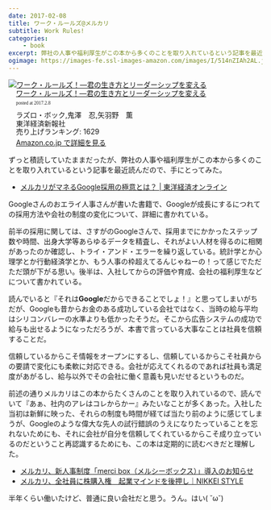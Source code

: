 ```yaml
---
date: 2017-02-08
title: ワーク・ルールズ@メルカリ
subtitle: Work Rules!
categories: 
    - book
excerpt: 弊社の人事や福利厚生がこの本から多くのことを取り入れているという記事を最近読んだので、手にとってみた
ogimage: https://images-fe.ssl-images-amazon.com/images/I/514nZIAh2AL.jpg
---
```


<div class="azlink-box"><div class="azlink-image" style="float:left"><a href="http://www.amazon.co.jp/exec/obidos/ASIN/4492533656/warikiru-22/ref=nosim/" name="azlinklink" target="_blank"><img src="https://images-fe.ssl-images-amazon.com/images/I/514nZIAh2AL._SL160_.jpg" alt="ワーク・ルールズ！―君の生き方とリーダーシップを変える" style="border:none" /></a></div><div class="azlink-info" style="float:left;margin-left:15px;line-height:120%"><div class="azlink-name" style="margin-bottom:10px;line-height:120%"><a href="http://www.amazon.co.jp/exec/obidos/ASIN/4492533656/warikiru-22/ref=nosim/" name="azlinklink" target="_blank">ワーク・ルールズ！―君の生き方とリーダーシップを変える</a><div class="azlink-powered-date" style="font-size:7pt;margin-top:5px;font-family:verdana;line-height:120%">posted at 2017.2.8</div></div><div class="azlink-detail">ラズロ・ボック,鬼澤　忍,矢羽野　薫<br />東洋経済新報社<br />売り上げランキング: 1629<br /></div><div class="azlink-link" style="margin-top:5px"><a href="http://www.amazon.co.jp/exec/obidos/ASIN/4492533656/warikiru-22/ref=nosim/" target="_blank">Amazon.co.jp で詳細を見る</a></div></div><div class="azlink-footer" style="clear:left"></div></div>

ずっと積読していたままだったが、弊社の人事や福利厚生がこの本から多くのことを取り入れているという記事を最近読んだので、手にとってみた。

- [メルカリがマネるGoogle採用の極意とは？ | 東洋経済オンライン](http://toyokeizai.net/articles/-/149422)

Googleさんのおエライ人事さんが書いた書籍で、Googleが成長にするにつれての採用方法や会社の制度の変化について、詳細に書かれている。

前半の採用に関しては、さすがのGoogleさんで、採用までにかかったステップ数や時間、出身大学等あらゆるデータを精査し、それがよい人材を得るのに相関があったのか確認し、トライ・アンド・エラーを繰り返している。統計学とか心理学とか行動経済学とか、もう人事の枠超えてるんじゃねーの！って感じでただただ頭が下がる思い。後半は、入社してからの評価や育成、会社の福利厚生などについて書かれている。

読んでいると『それは**Google**だからできることでしょ！』と思ってしまいがちだが、Googleも昔からお金のある成功している会社ではなく、当時の給与平均はシリコンバレーの水準よりも低かったそうだ。そこから広告システムの成功で給与も出せるようになっただろうが、本書で言っている大事なことは社員を信頼することだ。

信頼しているからこそ情報をオープンにするし、信頼しているからこそ社員からの要請で変化にも柔軟に対応できる。会社が応えてくれるのであれば社員も満足度があがるし、給与以外でその会社に働く意義も見いだせるというものだ。

前述の通りメルカリはこの本からたくさんのことを取り入れているので、読んでいて『あぁ、社内のアレはコレからかー』みたいなことが多くあった。入社した当初は新鮮に映った、それらの制度も時間が経てば当たり前のように感じてしまうが、Googleのような偉大な先人の試行錯誤のうえになりたっていることを忘れないためにも、それに会社が自分を信頼してくれているからこそ成り立っているのだということ再認識するためにも、この本は定期的に読むべきだと理解した。

- [メルカリ、新人事制度「merci box（メルシーボックス）」導入のお知らせ](https://www.mercari.com/jp/info/20160201_merci_box/)
- [メルカリ、全社員に株購入権　起業マインドを後押し｜NIKKEI STYLE](http://style.nikkei.com/article/DGXMZO07621720W6A920C1000000)

半年くらい働いたけど、普通に良い会社だと思う。うん。はい( ˘ω˘)